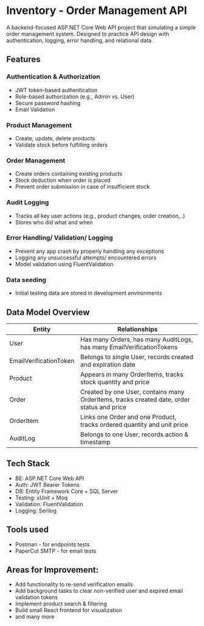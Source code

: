 # Inventory - Order Management API

A backend-focused ASP.NET Core Web API project that simulating a simple order management system.
Designed to practice API design with authentication, logging, error handling, and relational data.

## Features
### Authentication & Authorization
  - JWT token-based authentication
  - Role-based authorization (e.g., Admin vs. User)
  - Secure password hashing
  - Email Validation

### Product Management
  - Create, update, delete products
  - Validate stock before fulfilling orders

 ### Order Management
  - Create orders containing existing products
  - Stock deduction when order is placed
  - Prevent order submission in case of insufficient stock

### Audit Logging  
  - Tracks all key user actions (e.g., product changes, order creation,..)
  - Stores who did what and when

### Error Handling/ Validation/ Logging
  - Prevent any app crash by properly handling any exceptions
  - Logging any unsuccessful attempts/ encountered errors
  - Model validation using FluentValidation

### Data seeding
  - Initial testing data are stored in development environments

## Data Model Overview

| Entity	| Relationships |
|---------|---------|
| User |	Has many Orders, has many AuditLogs, has many EmailVerificationTokens |
| EmailVerificationToken | Belongs to single User, records created and expiration date |
| Product |	Appears in many OrderItems, tracks stock quantity and price |
| Order |	Created by one User, contains many OrderItems, tracks created date, order status and price |
| OrderItem |	Links one Order and one Product, tracks ordered quantity and unit price |
| AuditLog |	Belongs to one User, records action & timestamp |

## Tech Stack
  - BE: ASP.NET Core Web API
  - Auth: JWT Bearer Tokens
  - DB: Entity Framework Core + SQL Server
  - Testing: xUnit + Moq
  - Validation: FluentValidation
  - Logging: Serilog

## Tools used
  - Postman - for endpoints tests
  - PaperCut SMTP - for email tests

## Areas for Improvement:
  - Add functionality to re-send verification emails
  - Add background tasks to clear non-verified user and expired email validation tokens
  - Implement product search & filtering
  - Build small React frontend for visualization
  - and many more
